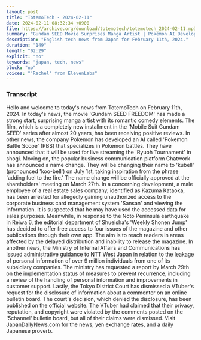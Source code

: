 ```yaml
---
layout: post
title: "TotemoTech - 2024-02-11"
date: 2024-02-11 08:32:34 +0900
file: https://archive.org/download/totemotech/totemotech_2024-02-11.mp3
summary: "Gundam SEED Movie Surprises Manga Artist | Pokemon AI Developed for Shogi Tournament, & more…"
description: "English tech news from Japan for February 11th, 2024."
duration: "149"
length: "02:29"
explicit: "no"
keywords: "japan, tech, news"
block: "no"
voices: "'Rachel' from ElevenLabs"
---
```


### Transcript

Hello and welcome to today's news from TotemoTech on February 11th, 2024. In today's news, the movie 'Gundam SEED FREEDOM' has made a strong start, surprising manga artist with its romantic comedy elements. The film, which is a completely new installment in the 'Mobile Suit Gundam SEED' series after almost 20 years, has been receiving positive reviews. In other news, the company Pokemon has developed an AI called 'Pokemon Battle Scope' (PBS) that specializes in Pokemon battles. They have announced that it will be used for live streaming the 'Ryuoh Tournament' in shogi. Moving on, the popular business communication platform Chatwork has announced a name change. They will be changing their name to 'kubell' (pronounced 'koo-bell') on July 1st, taking inspiration from the phrase 'adding fuel to the fire.' The name change will be officially approved at the shareholders' meeting on March 27th. In a concerning development, a male employee of a real estate sales company, identified as Kazuma Kataoka, has been arrested for allegedly gaining unauthorized access to the corporate business card management system 'Sansan' and viewing the information. It is suspected that he may have used the accessed data for sales purposes. Meanwhile, in response to the Noto Peninsula earthquake in Reiwa 6, the editorial department of Shueisha's 'Weekly Shonen Jump' has decided to offer free access to four issues of the magazine and other publications through their own app. The aim is to reach readers in areas affected by the delayed distribution and inability to release the magazine. In another news, the Ministry of Internal Affairs and Communications has issued administrative guidance to NTT West Japan in relation to the leakage of personal information of over 9 million individuals from one of its subsidiary companies. The ministry has requested a report by March 29th on the implementation status of measures to prevent recurrence, including a review of the handling of personal information and improvements in customer support. Lastly, the Tokyo District Court has dismissed a VTuber's request for the disclosure of information about a commenter on an online bulletin board. The court's decision, which denied the disclosure, has been published on the official website. The VTuber had claimed that their privacy, reputation, and copyright were violated by the comments posted on the '5channel' bulletin board, but all of their claims were dismissed.   Visit JapanDailyNews.com for the news, yen exchange rates, and a daily Japanese proverb.
